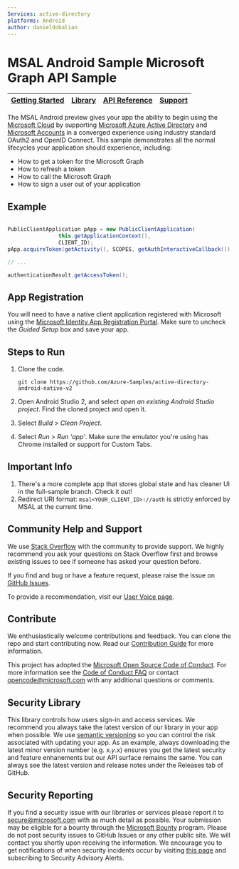 ```yaml
--- 
Services: active-directory
platforms: Android
author: danieldobalian
---
```


# MSAL Android Sample Microsoft Graph API Sample 

| [Getting Started](https://apps.dev.microsoft.com/portal/register-app?appType=mobileAndDesktopApp&appTech=android)| [Library](https://github.com/AzureAD/microsoft-authentication-library-for-android) | [API Reference](http://javadoc.io/doc/com.microsoft.identity.client/msal) | [Support](README.md#community-help-and-support)
| --- | --- | --- | --- |

The MSAL Android preview gives your app the ability to begin using the [Microsoft Cloud](https://cloud.microsoft.com) by supporting [Microsoft Azure Active Directory](https://azure.microsoft.com/en-us/services/active-directory/) and [Microsoft Accounts](https://account.microsoft.com) in a converged experience using industry standard OAuth2 and OpenID Connect. This sample demonstrates all the normal lifecycles your application should experience, including:

* How to get a token for the Microsoft Graph
* How to refresh a token
* How to call the Microsoft Graph
* How to sign a user out of your application

## Example

```Java

PublicClientApplication pApp = new PublicClientApplication(
                this.getApplicationContext(),
                CLIENT_ID);
pApp.acquireToken(getActivity(), SCOPES, getAuthInteractiveCallback());

// ...

authenticationResult.getAccessToken();
```

## App Registration 

You will need to have a native client application registered with Microsoft using the [Microsoft Identity App Registration Portal](https://apps.dev.microsoft.com/portal/register-app?appType=mobileAndDesktopApp&appTech=android). Make sure to uncheck the *Guided Setup* box and save your app. 

## Steps to Run

1. Clone the code. 
    ```
    git clone https://github.com/Azure-Samples/active-directory-android-native-v2 
    ```
2. Open Android Studio 2, and select *open an existing Android Studio project*. Find the cloned project and open it. 

3. Select *Build* > *Clean Project*. 

4. Select *Run* > *Run 'app'*. Make sure the emulator you're using has Chrome installed or support for Custom Tabs. 

## Important Info

1. There's a more complete app that stores global state and has cleaner UI in the full-sample branch. Check it out!
2. Redirect URI format: `msal<YOUR_CLIENT_ID>://auth` is strictly enforced by MSAL at the current time. 

## Community Help and Support

We use [Stack Overflow](http://stackoverflow.com/questions/tagged/msal) with the community to provide support. We highly recommend you ask your questions on Stack Overflow first and browse existing issues to see if someone has asked your question before. 

If you find and bug or have a feature request, please raise the issue on [GitHub Issues](../../issues). 

To provide a recommendation, visit our [User Voice page](https://feedback.azure.com/forums/169401-azure-active-directory).

## Contribute

We enthusiastically welcome contributions and feedback. You can clone the repo and start contributing now. Read our [Contribution Guide](Contributing.md) for more information.

This project has adopted the [Microsoft Open Source Code of Conduct](https://opensource.microsoft.com/codeofconduct/). For more information see the [Code of Conduct FAQ](https://opensource.microsoft.com/codeofconduct/faq/) or contact [opencode@microsoft.com](mailto:opencode@microsoft.com) with any additional questions or comments.

## Security Library

This library controls how users sign-in and access services. We recommend you always take the latest version of our library in your app when possible. We use [semantic versioning](http://semver.org) so you can control the risk associated with updating your app. As an example, always downloading the latest minor version number (e.g. x.*y*.x) ensures you get the latest security and feature enhanements but our API surface remains the same. You can always see the latest version and release notes under the Releases tab of GitHub.

## Security Reporting

If you find a security issue with our libraries or services please report it to [secure@microsoft.com](mailto:secure@microsoft.com) with as much detail as possible. Your submission may be eligible for a bounty through the [Microsoft Bounty](http://aka.ms/bugbounty) program. Please do not post security issues to GitHub Issues or any other public site. We will contact you shortly upon receiving the information. We encourage you to get notifications of when security incidents occur by visiting [this page](https://technet.microsoft.com/en-us/security/dd252948) and subscribing to Security Advisory Alerts.



